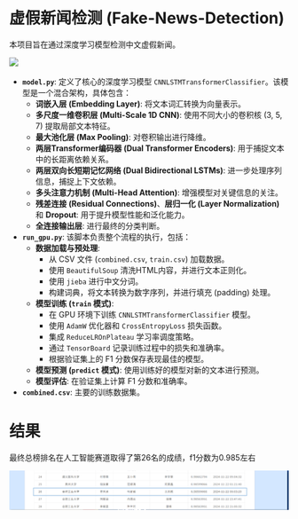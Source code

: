 # 虚假新闻检测 (Fake-News-Detection)

本项目旨在通过深度学习模型检测中文虚假新闻。

![](./Fake-News-Detection/images/dection.png)

*   **`model.py`**: 定义了核心的深度学习模型 `CNNLSTMTransformerClassifier`。该模型是一个混合架构，具体包含：
    *   **词嵌入层 (Embedding Layer)**: 将文本词汇转换为向量表示。
    *   **多尺度一维卷积层 (Multi-Scale 1D CNN)**: 使用不同大小的卷积核 (3, 5, 7) 提取局部文本特征。
    *   **最大池化层 (Max Pooling)**: 对卷积输出进行降维。
    *   **两层Transformer编码器 (Dual Transformer Encoders)**: 用于捕捉文本中的长距离依赖关系。
    *   **两层双向长短期记忆网络 (Dual Bidirectional LSTMs)**: 进一步处理序列信息，捕捉上下文依赖。
    *   **多头注意力机制 (Multi-Head Attention)**: 增强模型对关键信息的关注。
    *   **残差连接 (Residual Connections)**、**层归一化 (Layer Normalization)** 和 **Dropout**: 用于提升模型性能和泛化能力。
    *   **全连接输出层**: 进行最终的分类判断。
*   **`run_gpu.py`**: 该脚本负责整个流程的执行，包括：
    *   **数据加载与预处理**:
        *   从 CSV 文件 (`combined.csv`, `train.csv`) 加载数据。
        *   使用 `BeautifulSoup` 清洗HTML内容，并进行文本正则化。
        *   使用 `jieba` 进行中文分词。
        *   构建词典，将文本转换为数字序列，并进行填充 (padding) 处理。
    *   **模型训练 (`train` 模式)**:
        *   在 GPU 环境下训练 `CNNLSTMTransformerClassifier` 模型。
        *   使用 `AdamW` 优化器和 `CrossEntropyLoss` 损失函数。
        *   集成 `ReduceLROnPlateau` 学习率调度策略。
        *   通过 `TensorBoard` 记录训练过程中的损失和准确率。
        *   根据验证集上的 F1 分数保存表现最佳的模型。
    *   **模型预测 (`predict` 模式)**: 使用训练好的模型对新的文本进行预测。
    *   **模型评估**: 在验证集上计算 F1 分数和准确率。
*   **`combined.csv`**: 主要的训练数据集。

# 结果

最终总榜排名在人工智能赛道取得了第26名的成绩，f1分数为0.985左右

![](./images/result.png)



